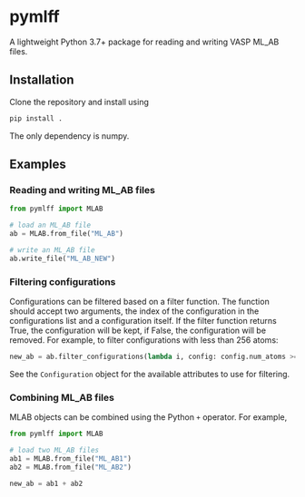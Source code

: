 # pymlff

A lightweight Python 3.7+ package for reading and writing VASP ML_AB files.

## Installation

Clone the repository and install using

```bash
pip install .
```

The only dependency is numpy.

## Examples

### Reading and writing ML_AB files

```python
from pymlff import MLAB

# load an ML_AB file
ab = MLAB.from_file("ML_AB")

# write an ML_AB file
ab.write_file("ML_AB_NEW")
```

### Filtering configurations

Configurations can be filtered based on a filter function. The function should accept two
arguments, the index of the configuration in the configurations list and a configuration
itself. If the filter function returns True, the configuration  will be kept, if False,
the configuration will be removed. For example, to filter configurations with less than
256 atoms:

```python
new_ab = ab.filter_configurations(lambda i, config: config.num_atoms >= 256)
```

See the `Configuration` object for the available attributes to use for filtering.

### Combining ML_AB files

MLAB objects can be combined using the Python `+` operator. For example,

```python
from pymlff import MLAB

# load two ML_AB files
ab1 = MLAB.from_file("ML_AB1")
ab2 = MLAB.from_file("ML_AB2")

new_ab = ab1 + ab2
```
